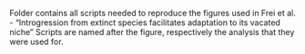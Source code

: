 Folder contains all scripts needed to reproduce the figures used in Frei et al. - “Introgression from extinct species facilitates adaptation to its vacated niche”
Scripts are named after the figure, respectively the analysis that they were used for.
